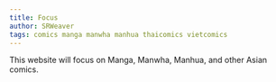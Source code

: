 ```yaml
---
title: Focus
author: SRWeaver
tags: comics manga manwha manhua thaicomics vietcomics
---
```

This website will focus on Manga, Manwha, Manhua, and other Asian comics.
